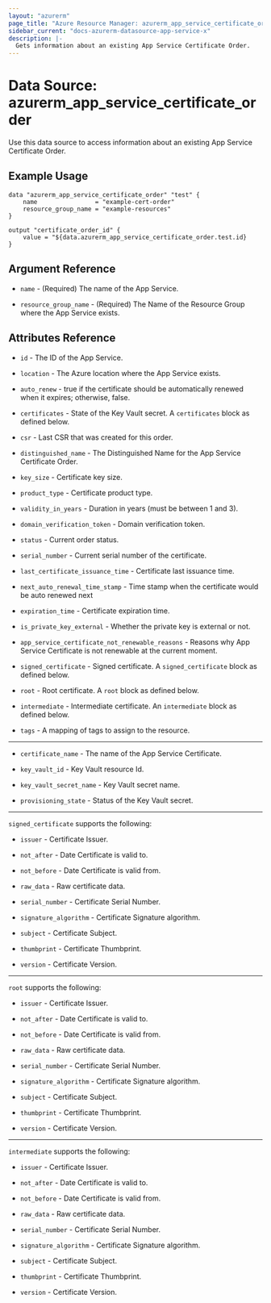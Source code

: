 ```yaml
---
layout: "azurerm"
page_title: "Azure Resource Manager: azurerm_app_service_certificate_order"
sidebar_current: "docs-azurerm-datasource-app-service-x"
description: |-
  Gets information about an existing App Service Certificate Order.
---
```


# Data Source: azurerm_app_service_certificate_order

Use this data source to access information about an existing App Service Certificate Order.

## Example Usage

```hcl
data "azurerm_app_service_certificate_order" "test" {
    name                = "example-cert-order"
    resource_group_name = "example-resources"
}

output "certificate_order_id" {
    value = "${data.azurerm_app_service_certificate_order.test.id}
}
```

## Argument Reference

* `name` - (Required) The name of the App Service.

* `resource_group_name` - (Required) The Name of the Resource Group where the App Service exists.

## Attributes Reference

* `id` - The ID of the App Service.

* `location` - The Azure location where the App Service exists.

* `auto_renew` - true if the certificate should be automatically renewed when it expires; otherwise, false.

* `certificates` - State of the Key Vault secret. A `certificates` block as defined below.

* `csr` - Last CSR that was created for this order.

* `distinguished_name` - The Distinguished Name for the App Service Certificate Order.

* `key_size` - Certificate key size.

* `product_type` - Certificate product type.

* `validity_in_years` - Duration in years (must be between 1 and 3).

* `domain_verification_token` - Domain verification token.

* `status` - Current order status.

* `serial_number` - Current serial number of the certificate.

* `last_certificate_issuance_time` - Certificate last issuance time.

* `next_auto_renewal_time_stamp` - Time stamp when the certificate would be auto renewed next

* `expiration_time` - Certificate expiration time.

* `is_private_key_external` - Whether the private key is external or not.

* `app_service_certificate_not_renewable_reasons` - Reasons why App Service Certificate is not renewable at the current moment.

* `signed_certificate` - Signed certificate. A `signed_certificate` block as defined below.

* `root` - Root certificate. A `root` block as defined below.

* `intermediate` - Intermediate certificate. An `intermediate` block as defined below.

* `tags` - A mapping of tags to assign to the resource.

---

* `certificate_name` - The name of the App Service Certificate.

* `key_vault_id` - Key Vault resource Id.

* `key_vault_secret_name` - Key Vault secret name.

* `provisioning_state` - Status of the Key Vault secret.

---

`signed_certificate` supports the following:

* `issuer` - Certificate Issuer.

* `not_after` - Date Certificate is valid to.

* `not_before` - Date Certificate is valid from.

* `raw_data` - Raw certificate data.

* `serial_number` - Certificate Serial Number.

* `signature_algorithm` - Certificate Signature algorithm.

* `subject` - Certificate Subject.

* `thumbprint` - Certificate Thumbprint.

* `version` - Certificate Version.

---

`root` supports the following:

* `issuer` - Certificate Issuer.

* `not_after` - Date Certificate is valid to.

* `not_before` - Date Certificate is valid from.

* `raw_data` - Raw certificate data.

* `serial_number` - Certificate Serial Number.

* `signature_algorithm` - Certificate Signature algorithm.

* `subject` - Certificate Subject.

* `thumbprint` - Certificate Thumbprint.

* `version` - Certificate Version.

---

`intermediate` supports the following:

* `issuer` - Certificate Issuer.

* `not_after` - Date Certificate is valid to.

* `not_before` - Date Certificate is valid from.

* `raw_data` - Raw certificate data.

* `serial_number` - Certificate Serial Number.

* `signature_algorithm` - Certificate Signature algorithm.

* `subject` - Certificate Subject.

* `thumbprint` - Certificate Thumbprint.

* `version` - Certificate Version.
